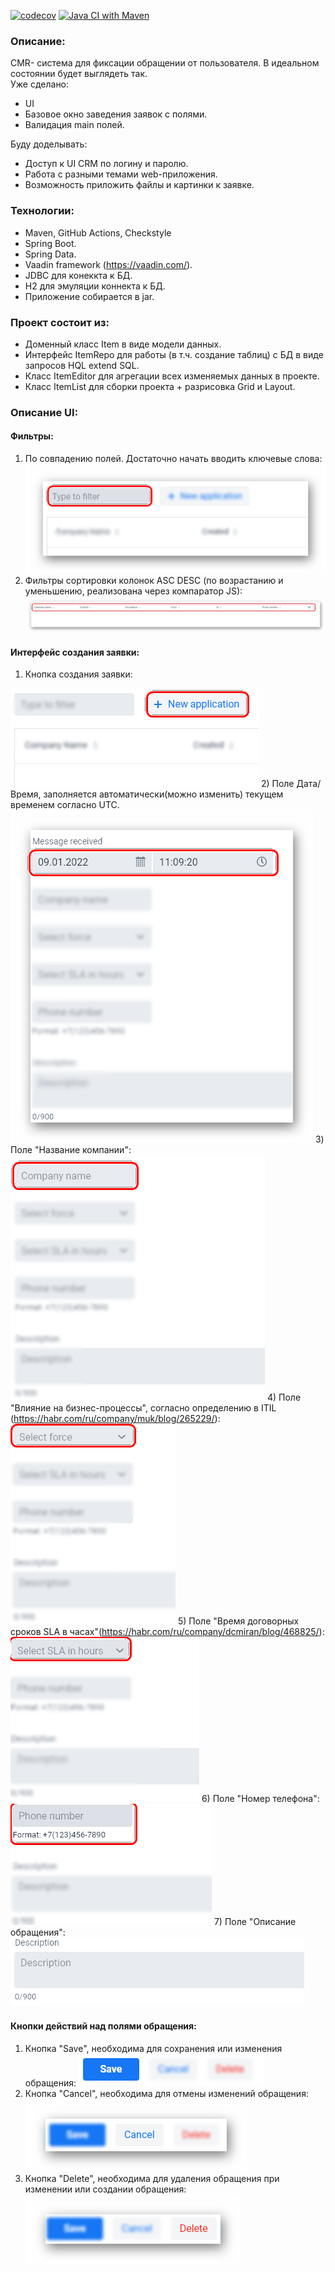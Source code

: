 [![codecov](https://codecov.io/gh/Temzor/tracker_webapp/branch/master/graph/badge.svg?token=yehN6sL6mU)](https://codecov.io/gh/Temzor/tracker_webapp)
[![Java CI with Maven](https://github.com/Temzor/tracker_webapp/actions/workflows/maven.yml/badge.svg)](https://github.com/Temzor/job4j_grabber/actions/workflows/maven.yml)

### Описание:
CMR- система для фиксации обращении от пользователя. В идеальном состоянии будет выглядеть так. \
Уже сделано:
* UI
* Базовое окно заведения заявок с полями. 
* Валидация main полей. 

Буду доделывать:
* Доступ к UI CRM по логину и паролю.
* Работа с разными темами web-приложения.
* Возможность приложить файлы и картинки к заявке.

### Технологии:
* Maven, GitHub Actions, Checkstyle
* Spring Boot.
* Spring Data.
* Vaadin framework (https://vaadin.com/).
* JDBC для конеккта к БД.
* H2 для эмуляции коннекта к БД.
* Приложение собирается в jar.

### Проект состоит из:
* Доменный класс Item в виде модели данных.
* Интерфейс ItemRepo для работы (в т.ч. создание таблиц) с БД в виде запросов HQL extend SQL.
* Класс ItemEditor для агрегации всех изменяемых данных в проекте.
* Класс ItemList для сборки проекта + разрисовка Grid и Layout. 

### Описание UI:
#### Фильтры:
1) По совпадению полей. Достаточно начать вводить ключевые слова:
![Фильтр по ключам](https://github.com/Temzor/tracker_webapp/blob/master/src/Images/Filters_1.png)
2) Фильтры сортировки колонок ASC DESC (по возрастанию и уменьшению, реализована через компаратор JS):
![Фильтры ASC DESC](https://github.com/Temzor/tracker_webapp/blob/master/src/Images/Filters_2.png)

#### Интерфейс создания заявки:
1) Кнопка создания заявки:

![Создание заявки](https://github.com/Temzor/tracker_webapp/blob/master/src/Images/Created_1.png)
2) Поле Дата/Время, заполняется автоматически(можно изменить) текущем временем согласно UTC.
![Поле Дата/Время](https://github.com/Temzor/tracker_webapp/blob/master/src/Images/Created_DateTime.png)
3) Поле "Название компании":
![Поле "Название компании"](https://github.com/Temzor/tracker_webapp/blob/master/src/Images/Created_CompanyName.png)
4) Поле "Влияние на бизнес-процессы", согласно определению в ITIL (https://habr.com/ru/company/muk/blog/265229/):
![Поле "Влияние на бизнес-процессы"](https://github.com/Temzor/tracker_webapp/blob/master/src/Images/Created_Force.png)
5) Поле "Время договорных сроков SLA в часах"(https://habr.com/ru/company/dcmiran/blog/468825/):
![Поле "Время договорных сроков SLA в часах](https://github.com/Temzor/tracker_webapp/blob/master/src/Images/Created_SLA.png)
6) Поле "Номер телефона":
![Поле "Номер телефона"](https://github.com/Temzor/tracker_webapp/blob/master/src/Images/Created_PhoneNumber.png)
7) Поле "Описание обращения":
![Поле "Описание обращения"](https://github.com/Temzor/tracker_webapp/blob/master/src/Images/Created_Description.png)

#### Кнопки действий над полями обращения:
1) Кнопка "Save", необходима для сохранения или изменения обращения:
![Кнопка "Save"](https://github.com/Temzor/tracker_webapp/blob/master/src/Images/Button_Save.png)
2) Кнопка "Cancel", необходима для отмены изменений обращения:
![Кнопка "Cancel"](https://github.com/Temzor/tracker_webapp/blob/master/src/Images/Button_Cancel.png)
3) Кнопка "Delete", необходима для удаления обращения при изменении или создании обращения:
![Кнопка "Delete"](https://github.com/Temzor/tracker_webapp/blob/master/src/Images/Button_Delete.png)
